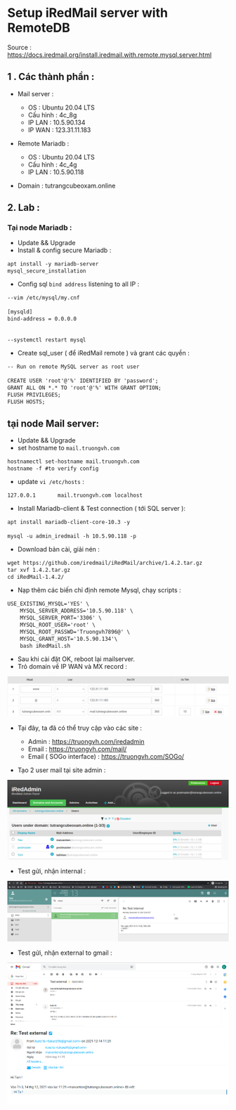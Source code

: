 # Setup iRedMail server with RemoteDB 
Source : https://docs.iredmail.org/install.iredmail.with.remote.mysql.server.html

## 1 . Các thành phần : 
- Mail server : 
    - OS : Ubuntu 20.04 LTS
    - Cấu hình : 4c_8g
    - IP LAN : 10.5.90.134
    - IP WAN : 123.31.11.183 

- Remote Mariadb : 
    - OS : Ubuntu 20.04 LTS
    - Cấu hình : 4c_4g
    - IP LAN : 10.5.90.118

- Domain : tutrangcubeoxam.online

## 2. Lab : 

### Tại node Mariadb :

- Update && Upgrade 
- Install & config secure Mariadb : 
```
apt install -y mariadb-server 
mysql_secure_installation
```
- Config  sql `bind address` listening to all IP  : 
```
--vim /etc/mysql/my.cnf

[mysqld]
bind-address = 0.0.0.0


--systemctl restart mysql
```

- Create sql_user ( để iRedMail remote ) và grant các quyền :
```
-- Run on remote MySQL server as root user

CREATE USER 'root'@'%' IDENTIFIED BY 'password';
GRANT ALL ON *.* TO 'root'@'%' WITH GRANT OPTION; 
FLUSH PRIVILEGES;
FLUSH HOSTS;
```

## tại node Mail server: 
- Update && Upgrade 
- set hostname to `mail.truongvh.com`
```
hostnamectl set-hostname mail.truongvh.com
hostname -f #to verify config
```
- update `vi /etc/hosts` : 
```
127.0.0.1       mail.truongvh.com localhost
```

- Install Mariadb-client & Test connection ( tới SQL server ):
```
apt install mariadb-client-core-10.3 -y

mysql -u admin_iredmail -h 10.5.90.118 -p

```

- Download bản cài,  giải nén  :

```
wget https://github.com/iredmail/iRedMail/archive/1.4.2.tar.gz
tar xvf 1.4.2.tar.gz
cd iRedMail-1.4.2/
```

- Nạp thêm các biến chỉ định remote Mysql, chạy scripts : 
```
USE_EXISTING_MYSQL='YES' \
    MYSQL_SERVER_ADDRESS='10.5.90.118' \
    MYSQL_SERVER_PORT='3306' \
    MYSQL_ROOT_USER='root' \
    MYSQL_ROOT_PASSWD='Truongvh7896@' \
    MYSQL_GRANT_HOST='10.5.90.134'\
    bash iRedMail.sh 
```
- Sau khi cài đặt OK, reboot lại mailserver. 
- Trỏ domain về IP WAN và MX record : 

<img src = https://github.com/tulha161/tule/blob/main/iredmail/pic/7.png>

- Tại đây, ta đã có thể truy cập vào các site  :  
    - Admin : https://truongvh.com/iredadmin
    - Email : https://truongvh.com/mail/
    - Email ( SOGo interface) : https://truongvh.com/SOGo/

- Tạo 2 user mail tại site admin : 

<img src = https://github.com/tulha161/tule/blob/main/iredmail/pic/12.png>

- Test gửi, nhận internal : 

<img src = https://github.com/tulha161/tule/blob/main/iredmail/pic/13.png>

- Test gửi, nhận external to gmail :

<img src = https://github.com/tulha161/tule/blob/main/iredmail/pic/14.png>

<img src = https://github.com/tulha161/tule/blob/main/iredmail/pic/15.png>


